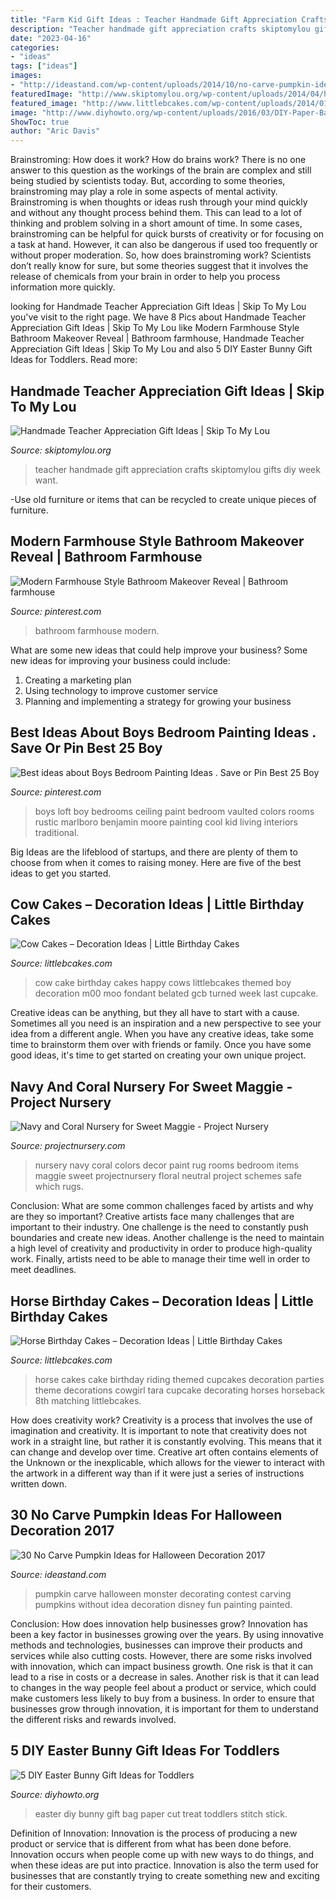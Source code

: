 ```yaml
---
title: "Farm Kid Gift Ideas : Teacher Handmade Gift Appreciation Crafts Skiptomylou Gifts Diy Week Want"
description: "Teacher handmade gift appreciation crafts skiptomylou gifts diy week want"
date: "2023-04-16"
categories:
- "ideas"
tags: ["ideas"]
images:
- "http://ideastand.com/wp-content/uploads/2014/10/no-carve-pumpkin-ideas/15-monster.jpg"
featuredImage: "http://www.skiptomylou.org/wp-content/uploads/2014/04/handmade-teacher-ideas-1.jpg"
featured_image: "http://www.littlebcakes.com/wp-content/uploads/2014/01/Horse-Cake-Decorations-733x1024.jpg"
image: "http://www.diyhowto.org/wp-content/uploads/2016/03/DIY-Paper-Bag-Bunny-Treat-Easter-Bunny-Gift-Ideas.jpg"
ShowToc: true
author: "Aric Davis"
---
```



Brainstroming: How does it work?
How do brains work? There is no one answer to this question as the workings of the brain are complex and still being studied by scientists today. But, according to some theories, brainstroming may play a role in some aspects of mental activity. Brainstroming is when thoughts or ideas rush through your mind quickly and without any thought process behind them. This can lead to a lot of thinking and problem solving in a short amount of time. In some cases, brainstroming can be helpful for quick bursts of creativity or for focusing on a task at hand. However, it can also be dangerous if used too frequently or without proper moderation. So, how does brainstroming work? Scientists don’t really know for sure, but some theories suggest that it involves the release of chemicals from your brain in order to help you process information more quickly.

	

		
looking for Handmade Teacher Appreciation Gift Ideas | Skip To My Lou you've visit to the right page. We have 8 Pics about Handmade Teacher Appreciation Gift Ideas | Skip To My Lou like Modern Farmhouse Style Bathroom Makeover Reveal | Bathroom farmhouse, Handmade Teacher Appreciation Gift Ideas | Skip To My Lou and also 5 DIY Easter Bunny Gift Ideas for Toddlers. Read more:
		
    
## Handmade Teacher Appreciation Gift Ideas | Skip To My Lou

<img loading=lazy src="http://www.skiptomylou.org/wp-content/uploads/2014/04/handmade-teacher-ideas-1.jpg" onerror="this.onerror=null;this.src='https://tse4.mm.bing.net/th?id=OIP.zuOoaYburoffQ9fGBc1u1gHaKl&amp;pid=15.1';" alt="Handmade Teacher Appreciation Gift Ideas | Skip To My Lou">

_Source: skiptomylou.org_

>teacher handmade gift appreciation crafts skiptomylou gifts diy week want. 

	

-Use old furniture or items that can be recycled to create unique pieces of furniture.

    
## Modern Farmhouse Style Bathroom Makeover Reveal | Bathroom Farmhouse

<img loading=lazy src="https://i.pinimg.com/736x/70/50/3d/70503d5c8fb0dcc89e47a3726d28b99d.jpg" onerror="this.onerror=null;this.src='https://tse3.mm.bing.net/th?id=OIP.HoexnDUONz9JaVxyFe7SYAHaLH&amp;pid=15.1';" alt="Modern Farmhouse Style Bathroom Makeover Reveal | Bathroom farmhouse">

_Source: pinterest.com_

>bathroom farmhouse modern. 

	

What are some new ideas that could help improve your business?
Some new ideas for improving your business could include: 
1. Creating a marketing plan 
2. Using technology to improve customer service 
3. Planning and implementing a strategy for growing your business 

    
## Best Ideas About Boys Bedroom Painting Ideas . Save Or Pin Best 25 Boy

<img loading=lazy src="https://i.pinimg.com/736x/89/cd/43/89cd43cd059c3398108f933b257a9c79.jpg" onerror="this.onerror=null;this.src='https://tse1.mm.bing.net/th?id=OIP.iMMfdKAqhGMJvnhNeMPg1gHaJ4&amp;pid=15.1';" alt="Best ideas about Boys Bedroom Painting Ideas . Save or Pin Best 25 Boy">

_Source: pinterest.com_

>boys loft boy bedrooms ceiling paint bedroom vaulted colors rooms rustic marlboro benjamin moore painting cool kid living interiors traditional. 

	

Big Ideas are the lifeblood of startups, and there are plenty of them to choose from when it comes to raising money. Here are five of the best ideas to get you started.

    
## Cow Cakes – Decoration Ideas | Little Birthday Cakes

<img loading=lazy src="https://www.littlebcakes.com/wp-content/uploads/2014/01/Cow-Cake-Images-768x1024.jpg" onerror="this.onerror=null;this.src='https://tse2.mm.bing.net/th?id=OIP.K3CLj0TlBLWtsD8Jlowi1wHaJ4&amp;pid=15.1';" alt="Cow Cakes – Decoration Ideas | Little Birthday Cakes">

_Source: littlebcakes.com_

>cow cake birthday cakes happy cows littlebcakes themed boy decoration m00 moo fondant belated gcb turned week last cupcake. 

	

Creative ideas can be anything, but they all have to start with a cause. Sometimes all you need is an inspiration and a new perspective to see your idea from a different angle. When you have any creative ideas, take some time to brainstorm them over with friends or family. Once you have some good ideas, it's time to get started on creating your own unique project.

    
## Navy And Coral Nursery For Sweet Maggie - Project Nursery

<img loading=lazy src="https://projectnursery.com/wp-content/uploads/2014/12/DSC00382.jpg" onerror="this.onerror=null;this.src='https://tse3.mm.bing.net/th?id=OIP.h25b-E7Y0KDglDQwOFZNRgHaLH&amp;pid=15.1';" alt="Navy and Coral Nursery for Sweet Maggie - Project Nursery">

_Source: projectnursery.com_

>nursery navy coral colors decor paint rug rooms bedroom items maggie sweet projectnursery floral neutral project schemes safe which rugs. 

	

Conclusion: What are some common challenges faced by artists and why are they so important?
Creative artists face many challenges that are important to their industry. One challenge is the need to constantly push boundaries and create new ideas. Another challenge is the need to maintain a high level of creativity and productivity in order to produce high-quality work. Finally, artists need to be able to manage their time well in order to meet deadlines.

    
## Horse Birthday Cakes – Decoration Ideas | Little Birthday Cakes

<img loading=lazy src="http://www.littlebcakes.com/wp-content/uploads/2014/01/Horse-Cake-Decorations-733x1024.jpg" onerror="this.onerror=null;this.src='https://tse1.mm.bing.net/th?id=OIP.4rFTXXEFfjmka-XZb92gewHaKW&amp;pid=15.1';" alt="Horse Birthday Cakes – Decoration Ideas | Little Birthday Cakes">

_Source: littlebcakes.com_

>horse cakes cake birthday riding themed cupcakes decoration parties theme decorations cowgirl tara cupcake decorating horses horseback 8th matching littlebcakes. 

	

How does creativity work?
Creativity is a process that involves the use of imagination and creativity. It is important to note that creativity does not work in a straight line, but rather it is constantly evolving. This means that it can change and develop over time. Creative art often contains elements of the Unknown or the inexplicable, which allows for the viewer to interact with the artwork in a different way than if it were just a series of instructions written down.

    
## 30 No Carve Pumpkin Ideas For Halloween Decoration 2017

<img loading=lazy src="http://ideastand.com/wp-content/uploads/2014/10/no-carve-pumpkin-ideas/15-monster.jpg" onerror="this.onerror=null;this.src='https://tse2.mm.bing.net/th?id=OIP.u7tRLfA-l9ThrP8uA1VBrgHaJ4&amp;pid=15.1';" alt="30 No Carve Pumpkin Ideas for Halloween Decoration 2017">

_Source: ideastand.com_

>pumpkin carve halloween monster decorating contest carving pumpkins without idea decoration disney fun painting painted. 

	

Conclusion: How does innovation help businesses grow?
Innovation has been a key factor in businesses growing over the years. By using innovative methods and technologies, businesses can improve their products and services while also cutting costs. However, there are some risks involved with innovation, which can impact business growth. One risk is that it can lead to a rise in costs or a decrease in sales. Another risk is that it can lead to changes in the way people feel about a product or service, which could make customers less likely to buy from a business. In order to ensure that businesses grow through innovation, it is important for them to understand the different risks and rewards involved.

    
## 5 DIY Easter Bunny Gift Ideas For Toddlers

<img loading=lazy src="http://www.diyhowto.org/wp-content/uploads/2016/03/DIY-Paper-Bag-Bunny-Treat-Easter-Bunny-Gift-Ideas.jpg" onerror="this.onerror=null;this.src='https://tse1.mm.bing.net/th?id=OIP.WevhTa-3k1z_0HirIp3zcQHaKX&amp;pid=15.1';" alt="5 DIY Easter Bunny Gift Ideas for Toddlers">

_Source: diyhowto.org_

>easter diy bunny gift bag paper cut treat toddlers stitch stick. 

	

Definition of Innovation:
Innovation is the process of producing a new product or service that is different from what has been done before. Innovation occurs when people come up with new ways to do things, and when these ideas are put into practice. Innovation is also the term used for businesses that are constantly trying to create something new and exciting for their customers.

